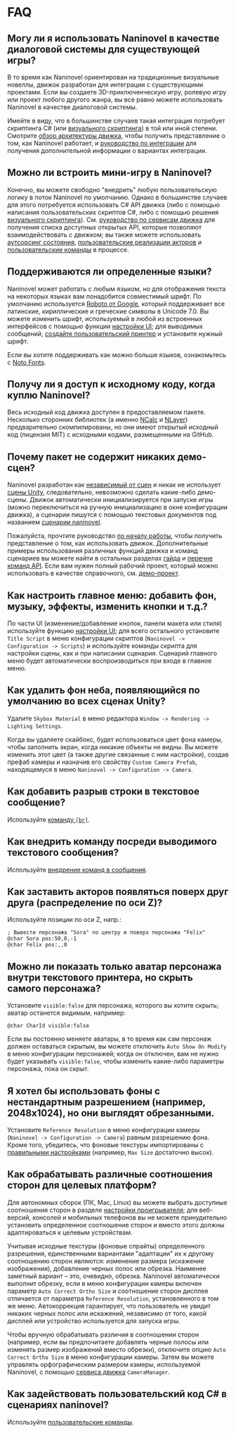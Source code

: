 ﻿# FAQ

## Могу ли я использовать Naninovel в качестве диалоговой системы для существующей игры?

В то время как Naninovel ориентирован на традиционные визуальные новеллы, движок разработан для интеграции с существующими проектами. Если вы создаете 3D-приключенческую игру, ролевую игру или проект любого другого жанра, вы все равно можете использовать Naninovel в качестве диалоговой системы.

Имейте в виду, что в большинстве случаев такая интеграция потребует скриптинга C# (или [визуального скриптинга](/ru/guide/bolt.md)) в той или иной степени. Смотрите [обзор архитектуры движка](/ru/guide/engine-architecture.md), чтобы получить представление о том, как Naninovel работает, и [руководство по интеграции](/ru/guide/integration-options.md) для получения дополнительной информации о вариантах интеграции.

## Можно ли встроить мини-игру в Naninovel?

Конечно, вы можете свободно "внедрить" любую пользовательскую логику в поток Naninovel по умолчанию. Однако в большинстве случаев для этого потребуется использовать C# API движка (либо с помощью написания пользовательских скриптов C#, либо с помощью решения [визуального скриптинга](/ru/guide/bolt.md)). См. [руководство по сервисам движка](/ru/guide/engine-services.md) для получения списка доступных открытых API, которые позволяют взаимодействовать с движком; вы также можете использовать [аутсорсинг состояния](/ru/guide/state-management.md#пользовательское-состояние), [пользовательские реализации акторов](/ru/guide/state-management.md#пользовательское-состояние) и [пользовательские команды](/ru/guide/custom-commands.md) в процессе.

## Поддерживаются ли определенные языки?

Naninovel может работать с любым языком, но для отображения текста на некоторых языках вам понадобится совместимый шрифт. По умолчанию используется [Roboto от Google](https://fonts.google.com/specimen/Roboto), который поддерживает все латинские, кириллические и греческие символы в Unicode 7.0. Вы можете изменить шрифт, используемый в любой из встроенных интерфейсов с помощью функции [настройки UI](/ru/guide/user-interface.md#кастомизация-UI); для выводимых сообщений, [создайте пользовательский принтер](/ru/guide/text-printers.md#добавление-пользовательских-принтеров) и установите нужный шрифт.

Если вы хотите поддерживать как можно больше языков, ознакомьтесь с [Noto Fonts](https://www.google.com/get/noto/).

## Получу ли я доступ к исходному коду, когда куплю Naninovel?

Весь исходный код движка доступен в предоставляемом пакете. Несколько сторонних библиотек (а именно [NCalc](https://github.com/ncalc/ncalc) и [NLayer](https://github.com/naudio/NLayer)) предварительно скомпилированы, но они имеют открытый исходный код (лицензия MIT) с исходными кодами, размещенными на GitHub.

## Почему пакет не содержит никаких демо-сцен?

Naninovel разработан как [независимый от сцен](/ru/guide/engine-architecture.md#независимость-от-сцен) и никак не использует [сцены Unity](https://docs.unity3d.com/Manual/CreatingScenes.html), следовательно, невозможно сделать какие-либо демо-сцены. Движок автоматически инициализируется при запуске игры (можно переключиться на ручную инициализацию в окне конфигурации движка), а сценарии пишутся с помощью текстовых документов под названием [сценарии naninovel](/ru/guide/naninovel-scripts.md).

Пожалуйста, прочтите руководство [по началу работы](/ru/guide/getting-started.md), чтобы получить представление о том, как использовать движок. Дополнительные примеры использования различных функций движка и команд сценариев вы можете найти в остальных разделах [гайда](/ru/guide/index.md) и [перечне команд API](/ru/api/index.md). Если вам нужен полный рабочий проект, который можно использовать в качестве справочного, см. [демо-проект](/ru/guide/getting-started.html#demo-project).

## Как настроить главное меню: добавить фон, музыку, эффекты, изменить кнопки и т.д.?

По части UI (изменение/добавление кнопок, панели макета или стиля) используйте функцию [настройки UI](/ru/guide/user-interface.md#кастомизация-UI); для всего остального установите `Title Script` в меню конфигурации скриптов (`Naninovel -> Configuration -> Scripts`) и используйте команды скрипта для настройки сцены, как и при написании сценария. Сценарий главного меню будет автоматически воспроизводиться при входе в главное меню.

## Как удалить фон неба, появляющийся по умолчанию во всех сценах Unity?

Удалите `Skybox Material` в меню редактора `Window -> Rendering -> Lighting Settings`.

Когда вы удаляете скайбокс, будет использоваться цвет фона камеры, чтобы заполнить экран, когда никакие объекты не видны. Вы можете изменить этот цвет (а также другие связанные с ним настройки), создав префаб камеры и назначив его свойству `Custom Camera Prefab`, находящемуся в меню `Naninovel -> Configuration -> Camera`.

## Как добавить разрыв строки в текстовое сообщение?

Используйте [команду `[br]`](/ru/api/#br).

## Как внедрить команду посреди выводимого текстового сообщения?

Используйте [внедрение команд в сообщения](/ru/guide/naninovel-scripts.md#встраивание-команд).

## Как заставить акторов появляться поверх друг друга (распределение по оси Z)?

Используйте позиции по оси Z, напр.:

```
; Вывести персонажа "Sora" по центру и поверх персонажа "Felix"
@char Sora pos:50,0,-1
@char Felix pos:,,0
```

## Можно ли показать только аватар персонажа внутри текстового принтера, но скрыть самого персонажа?

Установите `visible:false` для персонажа, которого вы хотите скрыть; аватар останется видимым, например:

```
@char CharId visible:false
```

Если вы постоянно меняете аватары, в то время как сам персонаж должен оставаться скрытым, вы можете отключить `Auto Show On Modify` в меню конфигурации персонажей; когда он отключен, вам не нужно будет указывать `visible:false`, чтобы изменить какие-либо параметры персонажа, пока он скрыт.

## Я хотел бы использовать фоны с нестандартным разрешением (например, 2048x1024), но они выглядят обрезанными.

Установите `Reference Resolution` в меню конфигурации камеры (`Naninovel -> Configuration -> Camera`) равным разрешению фона. Кроме того, убедитесь, что фоновые текстуры импортированы с [правильными настройками](https://docs.unity3d.com/Manual/class-TextureImporter) (например, `Max Size` достаточно высок).

## Как обрабатывать различные соотношения сторон для целевых платформ?

Для автономных сборок (ПК, Mac, Linux) вы можете выбрать доступные соотношения сторон в разделе [настройки проигрывателя](https://docs.unity3d.com/Manual/class-PlayerSettingsStandalone.html#Resolution); для веб-версий, консолей и мобильных телефонов вы не можете принудительно установить определенное соотношение сторон и вместо этого должны адаптироваться к целевым устройствам.

Учитывая исходные текстуры (фоновые спрайты) определенного разрешения, единственными вариантами "адаптации" их к другому соотношению сторон являются: изменение размера (искажение изображения), добавление черных полос или обрезка. Наименее заметный вариант – это, очевидно, обрезка. Naninovel автоматически выполнит обрезку, если в меню конфигурации камеры включен параметр `Auto Correct Ortho Size` и соотношение сторон дисплея отличается от параметра `Reference Resolution`, установленного в том же меню. Автокоррекция гарантирует, что пользователь не увидит никаких черных полос или искажений, независимо от того, какой дисплей или устройство используется для запуска игры.

Чтобы вручную обрабатывать различия в соотношении сторон (например, если вы предпочитаете добавлять черные полосы или изменять размер изображений вместо обрезки), отключите опцию `Auto Correct Ortho Size` в меню конфигурации камеры. Затем вы можете управлять орфографическим размером камеры, используемой Naninovel, с помощью [сервиса движка](/ru/guide/engine-services.md) `CameraManager`.

## Как задействовать пользовательский код C# в сценариях naninovel?

Используйте [пользовательские команды](/ru/guide/custom-commands.md).
